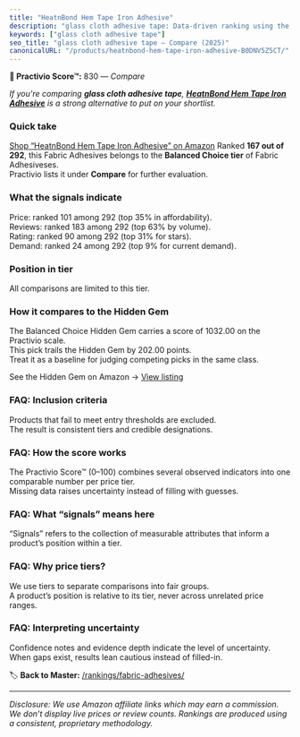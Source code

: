 ```yaml
---
title: "HeatnBond Hem Tape Iron Adhesive"
description: "glass cloth adhesive tape: Data-driven ranking using the Practivio Score™. Positioned by quality, value, demand, findability, momentum."
keywords: ["glass cloth adhesive tape"]
seo_title: "glass cloth adhesive tape — Compare (2025)"
canonicalURL: "/products/heatnbond-hem-tape-iron-adhesive-B0DNV5Z5CT/"
---
```


**🛒 Practivio Score™:** 830 — _Compare_


*If you're comparing **glass cloth adhesive tape**, **[HeatnBond Hem Tape Iron Adhesive](https://www.amazon.com/dp/B0DNV5Z5CT?tag=practivio-20)** is a strong alternative to put on your shortlist.*
### Quick take
[Shop “HeatnBond Hem Tape Iron Adhesive” on Amazon](https://www.amazon.com/dp/B0DNV5Z5CT?tag=practivio-20)
Ranked **167 out of 292**, this Fabric Adhesives belongs to the **Balanced Choice tier** of Fabric Adhesiveses.  
Practivio lists it under **Compare** for further evaluation.

### What the signals indicate
Price: ranked 101 among 292 (top 35% in affordability).  
Reviews: ranked 183 among 292 (top 63% by volume).  
Rating: ranked 90 among 292 (top 31% for stars).  
Demand: ranked 24 among 292 (top 9% for current demand).

### Position in tier
All comparisons are limited to this tier.

### How it compares to the Hidden Gem
The Balanced Choice Hidden Gem carries a score of 1032.00 on the Practivio scale.  
This pick trails the Hidden Gem by 202.00 points.  
Treat it as a baseline for judging competing picks in the same class.  

See the Hidden Gem on Amazon → [View listing](https://www.amazon.com/dp/B09BNPX3XJ?tag=practivio-20)

### FAQ: Inclusion criteria
Products that fail to meet entry thresholds are excluded.  
The result is consistent tiers and credible designations.

### FAQ: How the score works
The Practivio Score™ (0–100) combines several observed indicators into one comparable number per price tier.  
Missing data raises uncertainty instead of filling with guesses.

### FAQ: What “signals” means here
“Signals” refers to the collection of measurable attributes that inform a product’s position within a tier.

### FAQ: Why price tiers?
We use tiers to separate comparisons into fair groups.  
A product’s position is relative to its tier, never across unrelated price ranges.

### FAQ: Interpreting uncertainty
Confidence notes and evidence depth indicate the level of uncertainty.  
When gaps exist, results lean cautious instead of filled-in.

<!-- Missing template for Compare/CompareWithinPriceClass -->


🏷️ **Back to Master:** [/rankings/fabric-adhesives/](/rankings/fabric-adhesives/)

---
_Disclosure: We use Amazon affiliate links which may earn a commission. We don’t display live prices or review counts. Rankings are produced using a consistent, proprietary methodology._
